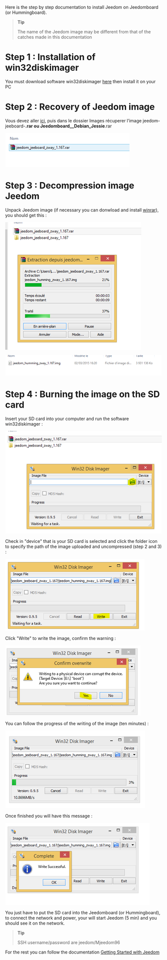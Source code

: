 Here is the step by step documentation to install Jeedom on Jeedomboard (or Hummingboard).

> **Tip**
>
> The name of the Jeedom image may be different from that of the catches made in this documentation

Step 1 : Installation of win32diskimager
========================================

You must download software win32diskimager [here](http://sourceforge.net/projects/win32diskimager/) then install it on your PC

Step 2 : Recovery of Jeedom image
=================================

Vous devez aller [ici](https://www.amazon.fr/clouddrive/share/OwYXPEKiIMdsGhkFeI3eUQ0VcvTEBq0qxQevlXPvPIy/folder/IT3WZ3N0RqGzaLBnBo0qog), puis dans le dossier Images récuperer l’image jeedom-jeeboard-**.rar ou Jeedomboard\_\_Debian\_Jessie**.rar

![](../images/install_humming_1.PNG)

Step 3 : Decompression image Jeedom
===================================

Unpack Jeedom image (if necessary you can donwload and install [winrar](http://www.clubic.com/telecharger-fiche9632-winrar.html)), you should get this :

![](../images/install_humming_2.PNG)

![](../images/install_humming_8.PNG)

Step 4 : Burning the image on the SD card
=========================================

Insert your SD card into your computer and run the software win32diskimager :

![](../images/install_humming_3.PNG)

Check in "device" that is your SD card is selected and click the folder icon to specify the path of the image uploaded and uncompressed (step 2 and 3) :

![](../images/install_humming_4.PNG)

Click "Write" to write the image, confirm the warning :

![](../images/install_humming_5.PNG)

You can follow the progress of the writing of the image (ten minutes) :

![](../images/install_humming_6.PNG)

Once finished you will have this message :

![](../images/install_humming_7.PNG)

You just have to put the SD card into the Jeedomboard (or Hummingboard), to connect the network and power, your will start Jeedom (5 min) and you should see it on the network.

> **Tip**
>
> SSH username/password are jeedom/Mjeedom96

For the rest you can follow the documentation [Getting Started with Jeedom](https://www.jeedom.fr/doc/documentation/premiers-pas/en_US/doc-premiers-pas.html)

